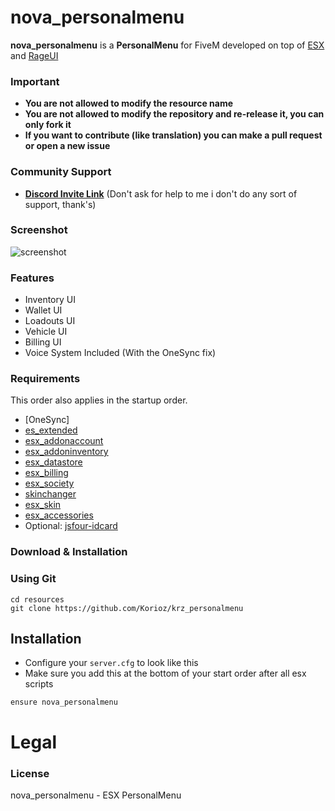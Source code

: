 # nova_personalmenu
**nova_personalmenu** is a **PersonalMenu** for FiveM developed on top of [ESX](https://github.com/ESX-Org/es_extended) and [RageUI](https://github.com/iTexZoz/RageUI)

### Important
- **You are not allowed to modify the resource name**
- **You are not allowed to modify the repository and re-release it, you can only fork it**
- **If you want to contribute (like translation) you can make a pull request or open a new issue**

### Community Support
- **[Discord Invite Link](https://discord.gg/2eQWaZfrQ6)** (Don't ask for help to me i don't do any sort of support, thank's)

### Screenshot

![screenshot](https://i.gyazo.com/df526d71ca98d0d282a17dd68880c80e.png)

### Features
- Inventory UI
- Wallet UI
- Loadouts UI
- Vehicle UI
- Billing UI
- Voice System Included (With the OneSync fix)

### Requirements
This order also applies in the startup order.

- [OneSync]
- [es_extended](https://github.com/ESX-Org/es_extended)
- [esx_addonaccount](https://github.com/esx-framework/esx_addonaccount)
- [esx_addoninventory](https://github.com/esx-framework/esx_addoninventory)
- [esx_datastore](https://github.com/esx-framework/esx_datastore)
- [esx_billing](https://github.com/esx-framework/esx_billing)
- [esx_society](https://github.com/esx-framework/esx_society)
- [skinchanger](https://github.com/ESX-Org/skinchanger)
- [esx_skin](https://github.com/ESX-Org/esx_skin)
- [esx_accessories](https://github.com/esx-framework/esx_accessories)
- Optional: [jsfour-idcard](https://github.com/jonassvensson4/jsfour-idcard)

### Download & Installation

### Using Git

```
cd resources
git clone https://github.com/Korioz/krz_personalmenu
```

## Installation
- Configure your `server.cfg` to look like this
- Make sure you add this at the bottom of your start order after all esx scripts

```
ensure nova_personalmenu
```
# Legal
### License
nova_personalmenu - ESX PersonalMenu
